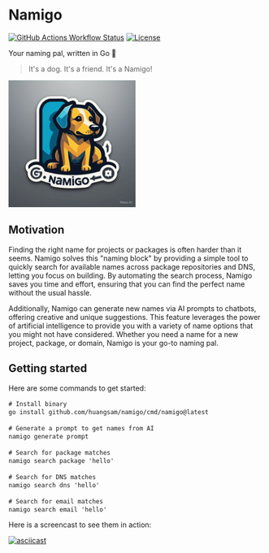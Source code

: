 # Namigo

[![GitHub Actions Workflow Status](https://img.shields.io/github/actions/workflow/status/huangsam/namigo/ci.yml)](https://github.com/huangsam/namigo/actions)
[![License](https://img.shields.io/github/license/huangsam/namigo)](https://github.com/huangsam/namigo/blob/main/LICENSE)

Your naming pal, written in Go 🐶

> It's a dog. It's a friend. It's a Namigo!

<img src="./images/namigo.jpeg" alt="Namigo" width="250px" />

## Motivation

Finding the right name for projects or packages is often harder than it seems.
Namigo solves this "naming block" by providing a simple tool to quickly search
for available names across package repositories and DNS, letting you focus on
building. By automating the search process, Namigo saves you time and
effort, ensuring that you can find the perfect name without the usual hassle.

Additionally, Namigo can generate new names via AI prompts to chatbots, offering
creative and unique suggestions. This feature leverages the power of artificial
intelligence to provide you with a variety of name options that you might not have
considered. Whether you need a name for a new project, package, or domain, Namigo
is your go-to naming pal.

## Getting started

Here are some commands to get started:

```shell
# Install binary
go install github.com/huangsam/namigo/cmd/namigo@latest

# Generate a prompt to get names from AI
namigo generate prompt

# Search for package matches
namigo search package 'hello'

# Search for DNS matches
namigo search dns 'hello'

# Search for email matches
namigo search email 'hello'
```

Here is a screencast to see them in action:

[![asciicast](https://asciinema.org/a/gL5bDUpU0KTM04p2LJI6m3n0m.svg)](https://asciinema.org/a/gL5bDUpU0KTM04p2LJI6m3n0m)
